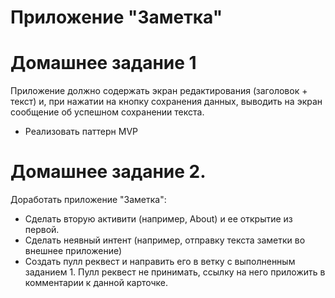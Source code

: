 # Приложение "Заметка"
# Домашнее задание 1
Приложение должно содержать экран редактирования (заголовок + текст) и, при нажатии на кнопку сохранения данных, выводить на экран сообщение об успешном сохранении текста.
- Реализовать паттерн MVP
# Домашнее задание 2.
Доработать приложение "Заметка":
- Сделать вторую активити (например, About) и ее открытие из первой.
- Сделать неявный интент (например, отправку текста заметки во внешнее приложение)
- Создать пулл реквест и направить его в ветку с выполненным заданием 1. Пулл реквест не принимать, ссылку на него приложить в комментарии к данной карточке.

